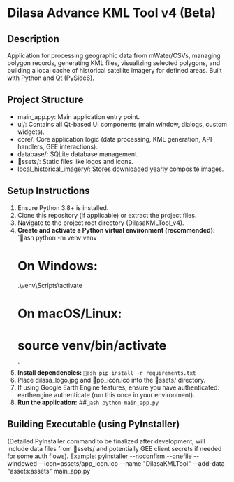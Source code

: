 # Dilasa Advance KML Tool v4 (Beta)

## Description
Application for processing geographic data from mWater/CSVs, managing polygon records, generating KML files, visualizing selected polygons, and building a local cache of historical satellite imagery for defined areas. Built with Python and Qt (PySide6).

## Project Structure
- main_app.py: Main application entry point.
- ui/: Contains all Qt-based UI components (main window, dialogs, custom widgets).
- core/: Core application logic (data processing, KML generation, API handlers, GEE interactions).
- database/: SQLite database management.
- ssets/: Static files like logos and icons.
- local_historical_imagery/: Stores downloaded yearly composite images.

## Setup Instructions
1.  Ensure Python 3.8+ is installed.
2.  Clone this repository (if applicable) or extract the project files.
3.  Navigate to the project root directory (DilasaKMLTool_v4).
4.  **Create and activate a Python virtual environment (recommended):**
    `ash
    python -m venv venv
    # On Windows:
    .\venv\Scripts\activate
    # On macOS/Linux:
    # source venv/bin/activate
    `
5.  **Install dependencies:**
    `ash
    pip install -r requirements.txt
    `
6.  Place dilasa_logo.jpg and pp_icon.ico into the ssets/ directory.
7.  If using Google Earth Engine features, ensure you have authenticated: earthengine authenticate (run this once in your environment).
8.  **Run the application:**
    ##`ash
    python main_app.py
    `

## Building Executable (using PyInstaller)
(Detailed PyInstaller command to be finalized after development, will include data files from ssets/ and potentially GEE client secrets if needed for some auth flows).
Example:
pyinstaller --noconfirm --onefile --windowed --icon=assets/app_icon.ico --name "DilasaKMLTool" --add-data "assets:assets" main_app.py

